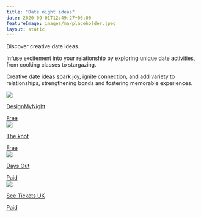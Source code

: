 ```yaml
---
title: "Date night ideas"
date: 2020-09-01T12:49:27+06:00
featureImage: images/ma/placeholder.jpeg
layout: static
---
```


Discover creative date ideas.

Infuse excitement into your relationship by exploring unique date activities, from cooking classes to stargazing.

Creative date ideas spark joy, ignite connection, and add variety to relationships, strengthening bonds and fostering memorable experiences.

<a class="ma-link" href="https://www.designmynight.com/uk/things-to-do-for-couples-in-the-uk"><div class="ma-card ma-card-Community"><div class="ma-icon"><img src ="/images/Icon-check - community - opacity.svg"/></div><div class="ma-name"><p>DesignMyNight</p></div><div class="ma-paid-text"><span>Free</span></div></div></a><a class="ma-link" href="https://www.theknot.com/content/date-ideas"><div class="ma-card ma-card-Community"><div class="ma-icon"><img src ="/images/Icon-check - community - opacity.svg"/></div><div class="ma-name"><p>The knot</p></div><div class="ma-paid-text"><span>Free</span></div></div></a><a class="ma-link" href="https://www.awin1.com/cread.php?awinmid=45701&awinaffid=1198638&ued=https%3A%2F%2Fdaysout.co.uk%2F"><div class="ma-card ma-card-Community"><div class="ma-icon"><img src ="/images/Icon-pound - community - opacity.svg"/></div><div class="ma-name"><p>Days Out</p></div><div class="ma-paid-text"><span>Paid</span></div></div></a><a class="ma-link" href="https://www.awin1.com/cread.php?awinmid=7816&awinaffid=1198638&ued=https%3A%2F%2Fwww.seetickets.com%2F"><div class="ma-card ma-card-Community"><div class="ma-icon"><img src ="/images/Icon-pound - community - opacity.svg"/></div><div class="ma-name"><p>See Tickets UK</p></div><div class="ma-paid-text"><span>Paid</span></div></div></a>  

<br/><br/>






